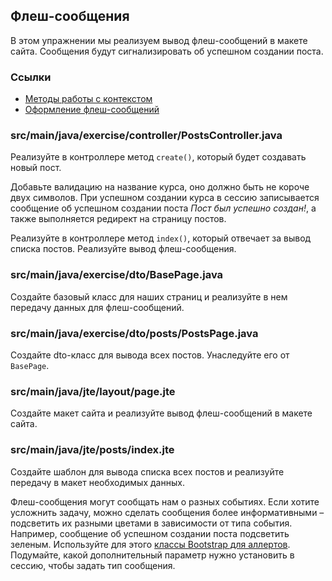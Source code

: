 ## Флеш-сообщения

В этом упражнении мы реализуем вывод флеш-сообщений в макете сайта. Сообщения будут сигнализировать об успешном создании поста.

### Ссылки

* [Методы работы с контекстом](https://javalin.io/documentation#context)
* [Оформление флеш-сообщений](https://getbootstrap.com/docs/4.0/components/alerts/)

### src/main/java/exercise/controller/PostsController.java

Реализуйте в контроллере метод `create()`, который будет создавать новый пост.

Добавьте валидацию на название курса, оно должно быть не короче двух символов. 
При успешном создании курса в сессию записывается сообщение об успешном создании 
поста *Пост был успешно создан!*, а также выполняется редирект на страницу постов.

Реализуйте в контроллере метод `index()`, который отвечает за вывод списка постов.
Реализуйте вывод флеш-сообщения.

### src/main/java/exercise/dto/BasePage.java

Создайте базовый класс для наших страниц и реализуйте в нем передачу данных для
флеш-сообщений.

### src/main/java/exercise/dto/posts/PostsPage.java

Создайте dto-класс для вывода всех постов. Унаследуйте его от `BasePage`.

### src/main/java/jte/layout/page.jte

Создайте макет сайта и реализуйте вывод флеш-сообщений в макете сайта.

### src/main/java/jte/posts/index.jte

Создайте шаблон для вывода списка всех постов и реализуйте передачу в макет 
необходимых данных.

Флеш-сообщения могут сообщать нам о разных событиях. Если хотите усложнить 
задачу, можно сделать сообщения более информативными – подсветить их разными 
цветами в зависимости от типа события. Например, сообщение об успешном создании 
поста подсветить зеленым.
Используйте для этого [классы Bootstrap для аллертов](https://getbootstrap.com/docs/5.0/components/alerts/). 
Подумайте, какой дополнительный параметр нужно установить в сессию, чтобы задать
тип сообщения.
